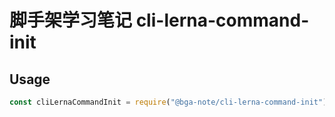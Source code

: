 # 脚手架学习笔记 cli-lerna-command-init

## Usage

```js
const cliLernaCommandInit = require("@bga-note/cli-lerna-command-init");
```
